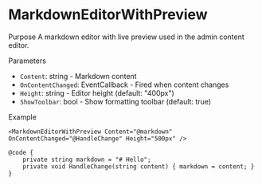 # MarkdownEditorWithPreview

Purpose
A markdown editor with live preview used in the admin content editor.

Parameters
- `Content`: string - Markdown content
- `OnContentChanged`: EventCallback<string> - Fired when content changes
- `Height`: string - Editor height (default: "400px")
- `ShowToolbar`: bool - Show formatting toolbar (default: true)

Example

```razor
<MarkdownEditorWithPreview Content="@markdown" OnContentChanged="@HandleChange" Height="500px" />

@code {
    private string markdown = "# Hello";
    private void HandleChange(string content) { markdown = content; }
}
```
